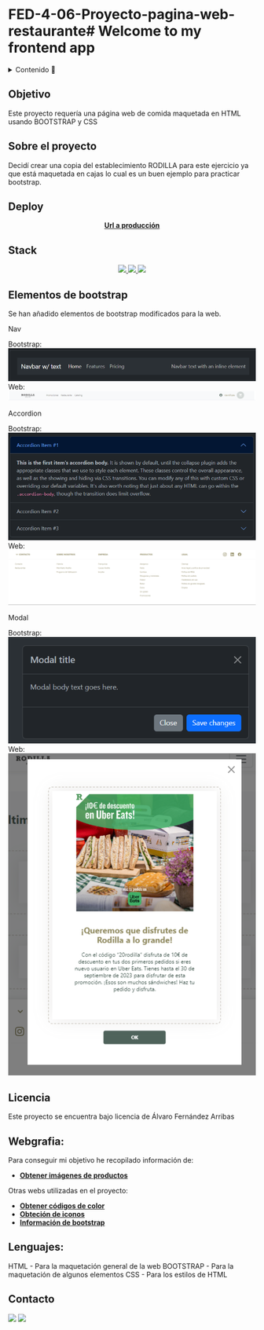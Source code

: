 # FED-4-06-Proyecto-pagina-web-restaurante# Welcome to my frontend app  

<details>
  <summary>Contenido 📝</summary>
  <ol>
    <li><a href="#objetivo">Objetivo</a></li>
    <li><a href="#sobre-el-proyecto">Sobre el proyecto</a></li>
    <li><a href="#deploy">Deploy</a></li>
    <li><a href="#stack">Stack</a></li>
    <li><a href="#vistas">Vistas</a></li>
    <li><a href="#licencia">Licencia</a></li>
    <li><a href="#webgrafia">Webgrafia</a></li>
    <li><a href="#lenguajes">Lenguajes</a></li>
    <li><a href="#contacto">Contacto</a></li>
  </ol>
</details>

## Objetivo
Este proyecto requería una página web de comida maquetada en HTML usando BOOTSTRAP y CSS

## Sobre el proyecto
Decidí crear una copia del establecimiento RODILLA para este ejercicio ya que está maquetada en cajas lo cual es un buen ejemplo para practicar bootstrap. 

## Deploy
<div align="center">
    <a href="https://roekan.github.io/FED-4-06-Proyecto-pagina-web-restaurante/"><strong>Url a producción </strong></a>
</div>

## Stack
<div align="center">
<a href="https://lenguajehtml.com/">
    <img height="50px" width="auto" src= "https://roekan.github.io/FED-4-06-Proyecto-pagina-web-restaurante/images/html-logo.png"/>
</a>
<a href="https://lenguajecss.com/">
    <img height="50px" width="auto" src= "https://roekan.github.io/FED-4-06-Proyecto-pagina-web-restaurante/images/bootstrap-logo.png"/>
</a>
<a href="https://getbootstrap.com/">
    <img height="50px" width="auto" src= "https://roekan.github.io/FED-4-06-Proyecto-pagina-web-restaurante/images/css-logo.png"/>
</a>
 </div>


 ## Elementos de bootstrap

Se han añadido elementos de bootstrap modificados para la web.

Nav<br>

Bootstrap:<br>
<img src="./images/nav-bootstrap.png"><br>
Web:<br>
<img src="./images/nav-rodilla.png"><br>


Accordion<br>

Bootstrap:<br>
<img src="./images/accordion-bootstrap.png">  <br>
Web:<br>
<img src="./images/accordion-rodilla.png"> <br>

Modal<br>

Bootstrap:<br>
<img src="./images/modal-bootstrap.png">  <br>
Web:<br>
<img src="./images/modal-rodilla.png"> <br>

## Licencia
Este proyecto se encuentra bajo licencia de Álvaro Fernández Arribas

## Webgrafia:
Para conseguir mi objetivo he recopilado información de:

- <a href="https://www.rodilla.es/"><strong>Obtener imágenes de productos </strong></a>


Otras webs utilizadas en el proyecto:
- <a href="https://pickcoloronline.com/"><strong>Obtener códigos de color </strong></a>
- <a href="https://www.iconhunt.site/"><strong>Obteción de iconos </strong></a>
- <a href="https://getbootstrap.com/docs/5.3/getting-started/introduction/"><strong>Información de bootstrap </strong></a>

## Lenguajes:

HTML - Para la maquetación general de la web
BOOTSTRAP - Para la maquetación de algunos elementos
CSS - Para los estilos de HTML


## Contacto

<a href = "mailto:roekan03@gmail.com"><img src="https://img.shields.io/badge/Gmail-C6362C?style=for-the-badge&logo=gmail&logoColor=white" target="_blank"></a>
<a href="https://es.linkedin.com/in/alvaro-fern%C3%A1ndez-arribas-120963223" target="_blank"><img src="https://img.shields.io/badge/-LinkedIn-%230077B5?style=for-the-badge&logo=linkedin&logoColor=white" target="_blank"></a> 
